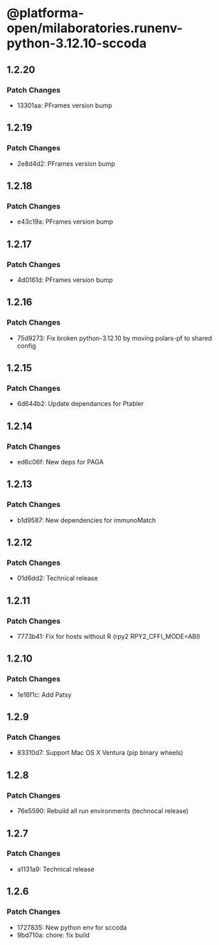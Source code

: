 # @platforma-open/milaboratories.runenv-python-3.12.10-sccoda

## 1.2.20

### Patch Changes

- 13301aa: PFrames version bump

## 1.2.19

### Patch Changes

- 2e8d4d2: PFrames version bump

## 1.2.18

### Patch Changes

- e43c19a: PFrames version bump

## 1.2.17

### Patch Changes

- 4d0161d: PFrames version bump

## 1.2.16

### Patch Changes

- 75d9273: Fix broken python-3.12.10 by moving polars-pf to shared config

## 1.2.15

### Patch Changes

- 6d644b2: Update dependances for Ptabler

## 1.2.14

### Patch Changes

- ed6c06f: New deps for PAGA

## 1.2.13

### Patch Changes

- b1d9587: New dependencies for immunoMatch

## 1.2.12

### Patch Changes

- 01d6dd2: Technical release

## 1.2.11

### Patch Changes

- 7773b41: Fix for hosts without R (rpy2 RPY2_CFFI_MODE=ABI)

## 1.2.10

### Patch Changes

- 1e16f1c: Add Patsy

## 1.2.9

### Patch Changes

- 83310d7: Support Mac OS X Ventura (pip binary wheels)

## 1.2.8

### Patch Changes

- 76e5590: Rebuild all run environments (technocal release)

## 1.2.7

### Patch Changes

- a1131a9: Technical release

## 1.2.6

### Patch Changes

- 1727835: New python env for sccoda
- 9bd710a: chore: fix build
